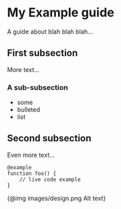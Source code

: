 # My Example guide

A guide about blah blah blah...

## First subsection

More text...

### A sub-subsection

- some
- bulleted
- list

## Second subsection

Even more text...

    @example
    function foo() {
        // live code example
    }

{@img images/design.png Alt text}